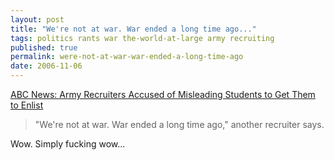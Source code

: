 ```yaml
---
layout: post
title: "We're not at war. War ended a long time ago..."
tags: politics rants war the-world-at-large army recruiting
published: true
permalink: were-not-at-war-war-ended-a-long-time-ago
date: 2006-11-06
---
```


<a href="http://abcnews.go.com/GMA/story?id=2626032&page=1">ABC News: Army Recruiters Accused of Misleading Students to Get Them to Enlist</a><blockquote>"We're not at war. War ended a long time ago," another recruiter says.</blockquote>
Wow.  Simply fucking wow...
